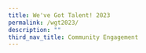 ```yaml
---
title: We've Got Talent! 2023
permalink: /wgt2023/
description: ""
third_nav_title: Community Engagement
---
```


